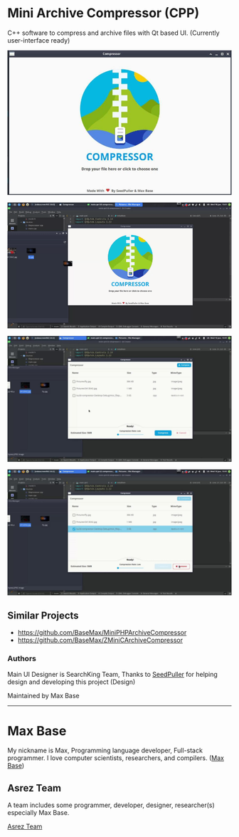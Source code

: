 # Mini Archive Compressor (CPP)

C++  software to compress and archive files with Qt based UI. (Currently user-interface ready)

![Mini Cpp Archive Compressor](screen1.jpg)

![Demo - Mini Qml Archive Compressor](demo.gif)

![Mini C++ Archive Compressor](screen2.jpg)

![Mini C++ Archive Compressor](screen3.jpg)

## Similar Projects

- https://github.com/BaseMax/MiniPHPArchiveCompressor
- https://github.com/BaseMax/ZMiniCArchiveCompressor

### Authors

Main UI Designer is SearchKing Team, Thanks to [SeedPuller](https://github.com/SeedPuller) for helping design and developing this project (Design)

Maintained by Max Base

---------

# Max Base

My nickname is Max, Programming language developer, Full-stack programmer. I love computer scientists, researchers, and compilers. ([Max Base](https://maxbase.org/))

## Asrez Team

A team includes some programmer, developer, designer, researcher(s) especially Max Base.

[Asrez Team](https://www.asrez.com/)
